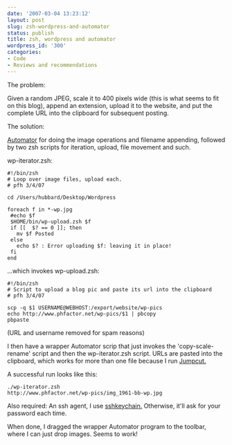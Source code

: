 ```yaml
---
date: '2007-03-04 13:23:12'
layout: post
slug: zsh-wordpress-and-automator
status: publish
title: zsh, wordpress and automator
wordpress_id: '300'
categories:
- Code
- Reviews and recommendations
---
```


The problem:

Given a random JPEG, scale it to 400 pixels wide (this is what seems to fit on this blog), append an extension, upload it to the website, and put the complete URL into the clipboard for subsequent posting.

The solution:

[Automator](http://www.apple.com/macosx/features/automator/) for doing the image operations and filename appending, followed by two zsh scripts for iteration, upload, file movement and such.

wp-iterator.zsh:

    
    
    #!/bin/zsh
    # Loop over image files, upload each.
    # pfh 3/4/07
    
    cd /Users/hubbard/Desktop/Wordpress
    
    foreach f in *-wp.jpg
     #echo $f
     $HOME/bin/wp-upload.zsh $f
     if [[  $? == 0 ]]; then  
       mv $f Posted
     else
       echo $? : Error uploading $f: leaving it in place!
     fi
    end
    



...which invokes wp-upload.zsh:

    
    
    #!/bin/zsh
    # Script to upload a blog pic and paste its url into the clipboard
    # pfh 3/4/07
    
    scp -q $1 USERNAME@WEBHOST:/export/website/wp-pics
    echo http://www.phfactor.net/wp-pics/$1 | pbcopy
    pbpaste
    



(URL and username removed for spam reasons)

I then have a wrapper Automator scrip that just invokes the 'copy-scale-rename' script and then the wp-iterator.zsh script. URLs are pasted into the clipboard, which works for more than one file because I run [Jumpcut.](http://jumpcut.sourceforge.net/)

A successful run looks like this:

    
    
    ./wp-iterator.zsh 
    http://www.phfactor.net/wp-pics/img_1961-bb-wp.jpg
    



Also required: An ssh agent, I use [sshkeychain.](http://www.sshkeychain.org/) Otherwise, it'll ask for your password each time.

When done, I dragged the wrapper Automator program to the toolbar, where I can just drop images. Seems to work!
